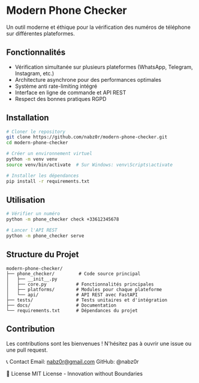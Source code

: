# Modern Phone Checker

Un outil moderne et éthique pour la vérification des numéros de téléphone sur différentes plateformes.

## Fonctionnalités

- Vérification simultanée sur plusieurs plateformes (WhatsApp, Telegram, Instagram, etc.)
- Architecture asynchrone pour des performances optimales
- Système anti rate-limiting intégré
- Interface en ligne de commande et API REST
- Respect des bonnes pratiques RGPD

## Installation

```bash
# Cloner le repository
git clone https://github.com/nabz0r/modern-phone-checker.git
cd modern-phone-checker

# Créer un environnement virtuel
python -m venv venv
source venv/bin/activate  # Sur Windows: venv\Scripts\activate

# Installer les dépendances
pip install -r requirements.txt
```

## Utilisation

```bash
# Vérifier un numéro
python -m phone_checker check +33612345678

# Lancer l'API REST
python -m phone_checker serve
```

## Structure du Projet

```
modern-phone-checker/
├── phone_checker/         # Code source principal
│   ├── __init__.py
│   ├── core.py           # Fonctionnalités principales
│   ├── platforms/        # Modules pour chaque plateforme
│   └── api/              # API REST avec FastAPI
├── tests/                # Tests unitaires et d'intégration
├── docs/                 # Documentation
└── requirements.txt      # Dépendances du projet
```

## Contribution

Les contributions sont les bienvenues ! N'hésitez pas à ouvrir une issue ou une pull request.

📞 Contact
Email: nabz0r@gmail.com GitHub: @nabz0r

📜 License
MIT License - Innovation without Boundaries
